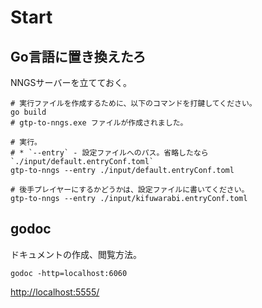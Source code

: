 # Start

## Go言語に置き換えたろ

NNGSサーバーを立てておく。

```shell
# 実行ファイルを作成するために、以下のコマンドを打鍵してください。
go build
# gtp-to-nngs.exe ファイルが作成されました。

# 実行。
# * `--entry` - 設定ファイルへのパス。省略したなら `./input/default.entryConf.toml`
gtp-to-nngs --entry ./input/default.entryConf.toml

# 後手プレイヤーにするかどうかは、設定ファイルに書いてください。
gtp-to-nngs --entry ./input/kifuwarabi.entryConf.toml
```

## godoc

ドキュメントの作成、閲覧方法。  

```shell
godoc -http=localhost:6060
```

[http://localhost:5555/](http://localhost:6060/)  

